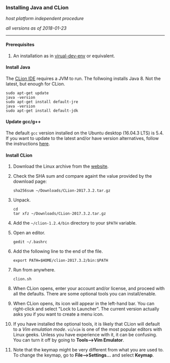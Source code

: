 ### Installing Java and CLion

_host platform independent procedure_

_all versions as of 2018-01-23_

* * *

#### Prerequisites

1. An installation as in [virual-dev-env](https://github.com/ivogeorg/os-playground/blob/master/virtual-dev-env.md) or equivalent.

#### Install Java

The [CLion IDE](https://www.jetbrains.com/clion/) requires a JVM to run. The follwoing installs Java 8. Not the latest, but enough for CLion.

```
sudo apt-get update
java -version
sudo apt-get install default-jre
java -version
sudo apt-get install default-jdk
```

#### Update gcc/g++

The default `gcc` version installed on the Ubuntu desktop (16.04.3 LTS) is 5.4. If you want to update to the latest and/or have version alternatives, follow the instructions [here](https://gist.github.com/application2000/73fd6f4bf1be6600a2cf9f56315a2d91).

#### Install CLion

1. Download the Linux archive from the [website](https://www.jetbrains.com/clion/download/#section=linux-version).

2. Check the SHA sum and compare againt the value provided by the download page:

   ```
   sha256sum ~/Downloads/CLion-2017.3.2.tar.gz
   ```

3. Unpack.

   ```
   cd
   tar xfz ~/Downloads/CLion-2017.3.2.tar.gz
   ```

4. Add the `~/clion-1.2.4/bin` directory to your `$PATH` variable.

  1. Open an editor.
  
     ```
     gedit ~/.bashrc
     ```
  
  2. Add the following line to the end of the file.
  
     ```
     export PATH=$HOME/clion-2017.3.2/bin:$PATH
     ```
  
  3. Run from anywhere.
  
     ```
     clion.sh
     ```
  
  4. When CLion opens, enter your account and/or license, and proceed with all the defaults. There are some optional tools you can install/enable.
  
  5. When CLion opens, its icon will appear in the left-hand bar. You can right-click and select "Lock to Launcher". The current version actually asks you if you want to create a menu icon.
  
  6. If you have installed the optional tools, it is likely that CLion will default to a _Vim emulation mode_. `vi`/`vim` is one of the most popular editors with Linux geeks. Unless you have experience with it, it can be confusing. You can turn it off by going to **Tools-->Vim Emulator**.
  
  7. Note that the keymap might be very different from what you are used to. To change the keymap, go to **File-->Settings...** and select **Keymap**.
  
